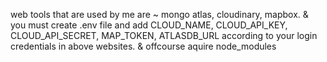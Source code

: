web tools that are used by me are ~ mongo atlas, cloudinary, mapbox. &
you must create .env file and add CLOUD_NAME, CLOUD_API_KEY, CLOUD_API_SECRET, MAP_TOKEN, ATLASDB_URL according to your login  credentials in above websites. &
offcourse aquire node_modules 

